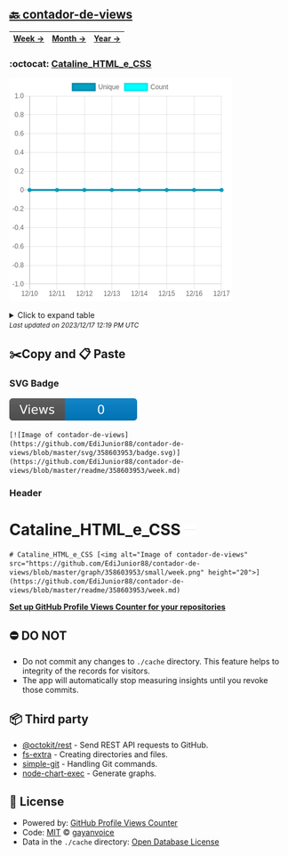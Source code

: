 ## [🔙 contador-de-views](https://github.com/EdiJunior88/contador-de-views)
| [**Week →**](https://github.com/EdiJunior88/contador-de-views/blob/master/readme/358603953/week.md) | [**Month →**](https://github.com/EdiJunior88/contador-de-views/blob/master/readme/358603953/month.md) | [**Year →**](https://github.com/EdiJunior88/contador-de-views/blob/master/readme/358603953/year.md) |
| ---- | ---- | ----- |
### :octocat: [Cataline_HTML_e_CSS](https://github.com/EdiJunior88/Cataline_HTML_e_CSS)
![Image of contador-de-views](https://github.com/EdiJunior88/contador-de-views/blob/master/graph/358603953/large/week.png)

<details>
	<summary>Click to expand table</summary>
	<h2>:calendar: Week Page Views Table</h2>
<table>
	<tr>
		<th>
			Last Updated
		</th>
		<th>
			Unique
		</th>
		<th>
			Count
		</th>
	</tr>
	<tr>
		<td>
			<code>2023/12/17</code>
		</td>
		<td>
			<code>0</code>
		</td>
		<td>
			<code>0</code>
		</td>
	</tr>
	<tr>
		<td>
			<code>2023/12/16</code>
		</td>
		<td>
			<code>0</code>
		</td>
		<td>
			<code>0</code>
		</td>
	</tr>
	<tr>
		<td>
			<code>2023/12/15</code>
		</td>
		<td>
			<code>0</code>
		</td>
		<td>
			<code>0</code>
		</td>
	</tr>
	<tr>
		<td>
			<code>2023/12/14</code>
		</td>
		<td>
			<code>0</code>
		</td>
		<td>
			<code>0</code>
		</td>
	</tr>
	<tr>
		<td>
			<code>2023/12/13</code>
		</td>
		<td>
			<code>0</code>
		</td>
		<td>
			<code>0</code>
		</td>
	</tr>
	<tr>
		<td>
			<code>2023/12/12</code>
		</td>
		<td>
			<code>0</code>
		</td>
		<td>
			<code>0</code>
		</td>
	</tr>
	<tr>
		<td>
			<code>2023/12/11</code>
		</td>
		<td>
			<code>0</code>
		</td>
		<td>
			<code>0</code>
		</td>
	</tr>
	<tr>
		<td>
			<code>2023/12/10</code>
		</td>
		<td>
			<code>0</code>
		</td>
		<td>
			<code>0</code>
		</td>
	</tr>
</table>

</details>
<small><i>Last updated on 2023/12/17 12:19 PM UTC</i></small>

## ✂️Copy and 📋 Paste
### SVG Badge
[![Image of contador-de-views](https://github.com/EdiJunior88/contador-de-views/blob/master/svg/358603953/badge.svg)](https://github.com/EdiJunior88/contador-de-views/blob/master/readme/358603953/week.md)
```readme
[![Image of contador-de-views](https://github.com/EdiJunior88/contador-de-views/blob/master/svg/358603953/badge.svg)](https://github.com/EdiJunior88/contador-de-views/blob/master/readme/358603953/week.md)
```
### Header
# Cataline_HTML_e_CSS [<img alt="Image of contador-de-views" src="https://github.com/EdiJunior88/contador-de-views/blob/master/graph/358603953/small/week.png" height="20">](https://github.com/EdiJunior88/contador-de-views/blob/master/readme/358603953/week.md)
```readme
# Cataline_HTML_e_CSS [<img alt="Image of contador-de-views" src="https://github.com/EdiJunior88/contador-de-views/blob/master/graph/358603953/small/week.png" height="20">](https://github.com/EdiJunior88/contador-de-views/blob/master/readme/358603953/week.md)
```
[**Set up GitHub Profile Views Counter for your repositories**](https://github.com/gayanvoice/github-profile-views-counter)
## ⛔ DO NOT
- Do not commit any changes to `./cache` directory. This feature helps to integrity of the records for visitors.
- The app will automatically stop measuring insights until you revoke those commits.
## 📦 Third party

- [@octokit/rest](https://www.npmjs.com/package/@octokit/rest) - Send REST API requests to GitHub.
- [fs-extra](https://www.npmjs.com/package/fs-extra) - Creating directories and files.
- [simple-git](https://www.npmjs.com/package/simple-git) - Handling Git commands.
- [node-chart-exec](https://www.npmjs.com/package/node-chart-exec) - Generate graphs.
## 📄 License
- Powered by: [GitHub Profile Views Counter](https://github.com/gayanvoice/github-profile-views-counter)
- Code: [MIT](./LICENSE) © [gayanvoice](https://github.com/gayanvoice/github-profile-views-counter)
- Data in the `./cache` directory: [Open Database License](https://opendatacommons.org/licenses/odbl/1-0/)